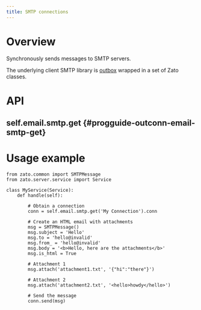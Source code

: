 ```yaml
---
title: SMTP connections
---
```


Overview
========

Synchronously sends messages to SMTP servers.

The underlying client SMTP library is [outbox](https://github.com/martinrusev/imbox) wrapped in a set of Zato classes.

API
===

self.email.smtp.get {#progguide-outconn-email-smtp-get}
-------------------

Usage example
=============

``` {.python}
from zato.common import SMTPMessage
from zato.server.service import Service

class MyService(Service):
    def handle(self):

        # Obtain a connection
        conn = self.email.smtp.get('My Connection').conn

        # Create an HTML email with attachments
        msg = SMTPMessage()
        msg.subject = 'Hello'
        msg.to = 'hello@invalid'
        msg.from_ = 'hello@invalid'
        msg.body = '<b>Hello, here are the attachments</b>'
        msg.is_html = True

        # Attachment 1
        msg.attach('attachment1.txt', '{"hi":"there"}')

        # Attachment 2
        msg.attach('attachment2.txt', '<hello>howdy</hello>')

        # Send the message
        conn.send(msg)
```
